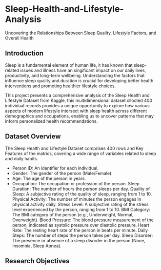 # Sleep-Health-and-Lifestyle-Analysis
Uncovering the Relationships Between Sleep Quality, Lifestyle Factors, and Overall Health

## Introduction
Sleep is a fundamental element of human life, it has known that sleep-related issues and illness have an singificant impact on our daily lives, productivity, and long-term wellbeing. Understanding the factors that influence sleep quality and duration is crucial for developing better health interventions and promoting healthier lifestyle choices.

This project presents a comprehensive analysis of the Sleep Health and Lifestyle Dataset from Kaggle, this multidimensional dataset cllocted 400 individual records provides a unique opportunity to explore how various aspects of modern lifestyle intersect with sleep health across different demographics and occupations, enabling us to uncover patterns that may inform personalized health recommendations.

## Dataset Overview
The Sleep Health and Lifestyle Dataset comprises 400 rows and Key Features of the matrics, covering a wide range of variables related to sleep and daily habits.

- Person ID: An identifier for each individual.
- Gender: The gender of the person (Male/Female).
- Age: The age of the person in years.
- Occupation: The occupation or profession of the person.
 Sleep Duration: The number of hours the person sleeps per day.
 Quality of Sleep: A subjective rating of the quality of sleep, ranging from 1 to 10.
 Physical Activity: The number of minutes the person engages in physical activity daily.
 Stress Level: A subjective rating of the stress level experienced by the person, ranging from 1 to 10.
 BMI Category: The BMI category of the person (e.g., Underweight, Normal, Overweight).
 Blood Pressure: The blood pressure measurement of the person, indicated as systolic pressure over diastolic pressure.
 Heart Rate: The resting heart rate of the person in beats per minute.
 Daily Steps: The number of steps the person takes per day.
 Sleep Disorder: The presence or absence of a sleep disorder in the person (None, Insomnia, Sleep Apnea).
 
## Research Objectives
